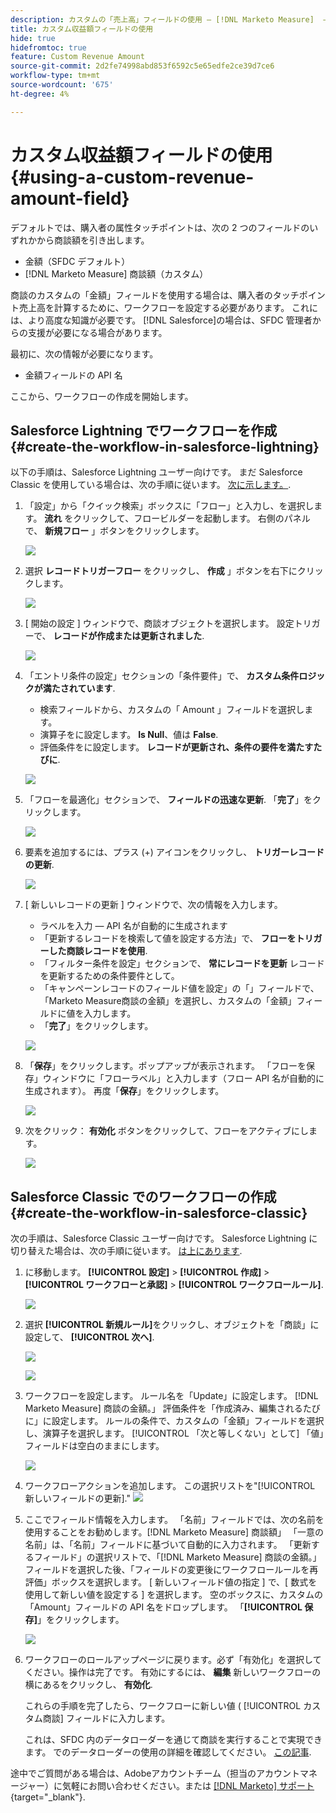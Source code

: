 ```yaml
---
description: カスタムの「売上高」フィールドの使用 — [!DNL Marketo Measure]  — 製品ドキュメント
title: カスタム収益額フィールドの使用
hide: true
hidefromtoc: true
feature: Custom Revenue Amount
source-git-commit: 2d2fe74998abd853f6592c5e65edfe2ce39d7ce6
workflow-type: tm+mt
source-wordcount: '675'
ht-degree: 4%

---
```


# カスタム収益額フィールドの使用 {#using-a-custom-revenue-amount-field}

デフォルトでは、購入者の属性タッチポイントは、次の 2 つのフィールドのいずれかから商談額を引き出します。

* 金額（SFDC デフォルト）
* [!DNL Marketo Measure] 商談額（カスタム）

商談のカスタムの「金額」フィールドを使用する場合は、購入者のタッチポイント売上高を計算するために、ワークフローを設定する必要があります。 これには、より高度な知識が必要です。 [!DNL Salesforce]の場合は、SFDC 管理者からの支援が必要になる場合があります。

最初に、次の情報が必要になります。

* 金額フィールドの API 名

ここから、ワークフローの作成を開始します。

## Salesforce Lightning でワークフローを作成 {#create-the-workflow-in-salesforce-lightning}

以下の手順は、Salesforce Lightning ユーザー向けです。 まだ Salesforce Classic を使用している場合は、次の手順に従います。 [次に示します。](#create-the-workflow-in-salesforce-classic).

1. 「設定」から「クイック検索」ボックスに「フロー」と入力し、を選択します。 **流れ** をクリックして、フロービルダーを起動します。 右側のパネルで、 **新規フロー** 」ボタンをクリックします。

   ![](assets/using-a-custom-revenue-amount-field-1.png)

1. 選択 **レコードトリガーフロー** をクリックし、 **作成** 」ボタンを右下にクリックします。

   ![](assets/using-a-custom-revenue-amount-field-2.png)

1. [ 開始の設定 ] ウィンドウで、商談オブジェクトを選択します。 設定トリガーで、 **レコードが作成または更新されました**.

   ![](assets/using-a-custom-revenue-amount-field-3.png)

1. 「エントリ条件の設定」セクションの「条件要件」で、 **カスタム条件ロジックが満たされています**.
   * 検索フィールドから、カスタムの「 Amount 」フィールドを選択します。
   * 演算子をに設定します。 **Is Null**、値は **False**.
   * 評価条件をに設定します。 **レコードが更新され、条件の要件を満たすたびに**.

   ![](assets/using-a-custom-revenue-amount-field-4.png)

1. 「フローを最適化」セクションで、 **フィールドの迅速な更新**. 「**完了**」をクリックします。

   ![](assets/using-a-custom-revenue-amount-field-5.png)

1. 要素を追加するには、プラス (+) アイコンをクリックし、 **トリガーレコードの更新**.

   ![](assets/using-a-custom-revenue-amount-field-6.png)

1. [ 新しいレコードの更新 ] ウィンドウで、次の情報を入力します。

   * ラベルを入力 — API 名が自動的に生成されます
   * 「更新するレコードを検索して値を設定する方法」で、 **フローをトリガーした商談レコードを使用**.
   * 「フィルター条件を設定」セクションで、 **常にレコードを更新** レコードを更新するための条件要件として。
   * 「キャンペーンレコードのフィールド値を設定」の「」フィールドで、「Marketo Measure商談の金額」を選択し、カスタムの「金額」フィールドに値を入力します。
   * 「**完了**」をクリックします。

   ![](assets/using-a-custom-revenue-amount-field-7.png)

1. 「**保存**」をクリックします。ポップアップが表示されます。 「フローを保存」ウィンドウに「フローラベル」と入力します（フロー API 名が自動的に生成されます）。 再度「**保存**」をクリックします。

   ![](assets/using-a-custom-revenue-amount-field-8.png)

1. 次をクリック： **有効化** ボタンをクリックして、フローをアクティブにします。

   ![](assets/using-a-custom-revenue-amount-field-9.png)

## Salesforce Classic でのワークフローの作成 {#create-the-workflow-in-salesforce-classic}

次の手順は、Salesforce Classic ユーザー向けです。 Salesforce Lightning に切り替えた場合は、次の手順に従います。 [は上にあります](#create-the-workflow-in-salesforce-lightning).

1. に移動します。 **[!UICONTROL 設定]** > **[!UICONTROL 作成]** > **[!UICONTROL ワークフローと承認]** > **[!UICONTROL ワークフロールール]**.

   ![](assets/1.jpg)

1. 選択 **[!UICONTROL 新規ルール]**&#x200B;をクリックし、オブジェクトを「商談」に設定して、 **[!UICONTROL 次へ]**.

   ![](assets/2.jpg)

   ![](assets/3.jpg)

1. ワークフローを設定します。 ルール名を「Update」に設定します。 [!DNL Marketo Measure] 商談の金額。」 評価条件を「作成済み、編集されるたびに」に設定します。 ルールの条件で、カスタムの「金額」フィールドを選択し、演算子を選択します。 [!UICONTROL 「次と等しくない」として] 「値」フィールドは空白のままにします。

   ![](assets/4.jpg)

1. ワークフローアクションを追加します。 この選択リストを&quot;[!UICONTROL 新しいフィールドの更新].&quot;
   ![](assets/5.jpg)

1. ここでフィールド情報を入力します。 「名前」フィールドでは、次の名前を使用することをお勧めします。[!DNL Marketo Measure] 商談額」 「一意の名前」は、「名前」フィールドに基づいて自動的に入力されます。 「更新するフィールド」の選択リストで、「[!DNL Marketo Measure] 商談の金額。」 フィールドを選択した後、「フィールドの変更後にワークフロールールを再評価」ボックスを選択します。 [ 新しいフィールド値の指定 ] で、[ 数式を使用して新しい値を設定する ] を選択します。 空のボックスに、カスタムの「Amount」フィールドの API 名をドロップします。 「**[!UICONTROL 保存]**」をクリックします。

   ![](assets/6.png)

1. ワークフローのロールアップページに戻ります。必ず「有効化」を選択してください。操作は完了です。 有効にするには、 **編集** 新しいワークフローの横にあるをクリックし、 **有効化**.

   これらの手順を完了したら、ワークフローに新しい値 ( [!UICONTROL カスタム商談] フィールドに入力します。

   これは、SFDC 内のデータローダーを通じて商談を実行することで実現できます。 でのデータローダーの使用の詳細を確認してください。 [この記事](/help/advanced-marketo-measure-features/custom-revenue-amount/using-data-loader-to-update-marketo-measure-custom-amount-field.md).

途中でご質問がある場合は、Adobeアカウントチーム（担当のアカウントマネージャー）に気軽にお問い合わせください。または [[!DNL Marketo] サポート](https://nation.marketo.com/t5/support/ct-p/Support){target="_blank"}.
